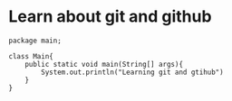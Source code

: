 # Learn about git and github


```
package main;

class Main{
    public static void main(String[] args){
        System.out.println("Learning git and gtihub")
    }
}



```